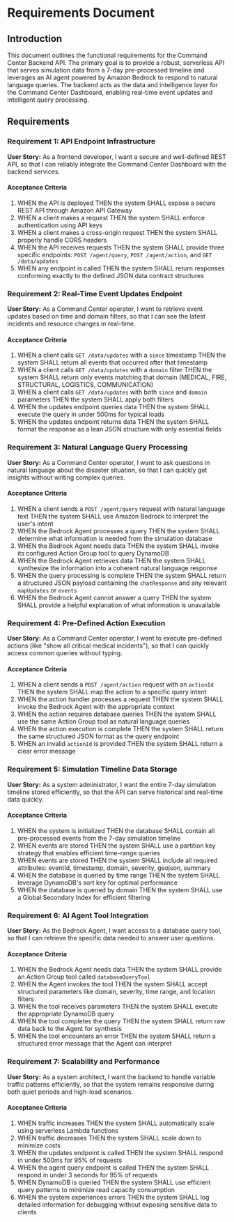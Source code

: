 # Requirements Document

## Introduction

This document outlines the functional requirements for the Command Center Backend API. The primary goal is to provide a robust, serverless API that serves simulation data from a 7-day pre-processed timeline and leverages an AI agent powered by Amazon Bedrock to respond to natural language queries. The backend acts as the data and intelligence layer for the Command Center Dashboard, enabling real-time event updates and intelligent query processing.

## Requirements

### Requirement 1: API Endpoint Infrastructure

**User Story:** As a frontend developer, I want a secure and well-defined REST API, so that I can reliably integrate the Command Center Dashboard with the backend services.

#### Acceptance Criteria

1. WHEN the API is deployed THEN the system SHALL expose a secure REST API through Amazon API Gateway
2. WHEN a client makes a request THEN the system SHALL enforce authentication using API keys
3. WHEN a client makes a cross-origin request THEN the system SHALL properly handle CORS headers
4. WHEN the API receives requests THEN the system SHALL provide three specific endpoints: `POST /agent/query`, `POST /agent/action`, and `GET /data/updates`
5. WHEN any endpoint is called THEN the system SHALL return responses conforming exactly to the defined JSON data contract structures

### Requirement 2: Real-Time Event Updates Endpoint

**User Story:** As a Command Center operator, I want to retrieve event updates based on time and domain filters, so that I can see the latest incidents and resource changes in real-time.

#### Acceptance Criteria

1. WHEN a client calls `GET /data/updates` with a `since` timestamp THEN the system SHALL return all events that occurred after that timestamp
2. WHEN a client calls `GET /data/updates` with a `domain` filter THEN the system SHALL return only events matching that domain (MEDICAL, FIRE, STRUCTURAL, LOGISTICS, COMMUNICATION)
3. WHEN a client calls `GET /data/updates` with both `since` and `domain` parameters THEN the system SHALL apply both filters
4. WHEN the updates endpoint queries data THEN the system SHALL execute the query in under 500ms for typical loads
5. WHEN the updates endpoint returns data THEN the system SHALL format the response as a lean JSON structure with only essential fields

### Requirement 3: Natural Language Query Processing

**User Story:** As a Command Center operator, I want to ask questions in natural language about the disaster situation, so that I can quickly get insights without writing complex queries.

#### Acceptance Criteria

1. WHEN a client sends a `POST /agent/query` request with natural language text THEN the system SHALL use Amazon Bedrock to interpret the user's intent
2. WHEN the Bedrock Agent processes a query THEN the system SHALL determine what information is needed from the simulation database
3. WHEN the Bedrock Agent needs data THEN the system SHALL invoke its configured Action Group tool to query DynamoDB
4. WHEN the Bedrock Agent retrieves data THEN the system SHALL synthesize the information into a coherent natural language response
5. WHEN the query processing is complete THEN the system SHALL return a structured JSON payload containing the `chatResponse` and any relevant `mapUpdates` or `events`
6. WHEN the Bedrock Agent cannot answer a query THEN the system SHALL provide a helpful explanation of what information is unavailable

### Requirement 4: Pre-Defined Action Execution

**User Story:** As a Command Center operator, I want to execute pre-defined actions (like "show all critical medical incidents"), so that I can quickly access common queries without typing.

#### Acceptance Criteria

1. WHEN a client sends a `POST /agent/action` request with an `actionId` THEN the system SHALL map the action to a specific query intent
2. WHEN the action handler processes a request THEN the system SHALL invoke the Bedrock Agent with the appropriate context
3. WHEN the action requires database queries THEN the system SHALL use the same Action Group tool as natural language queries
4. WHEN the action execution is complete THEN the system SHALL return the same structured JSON format as the query endpoint
5. WHEN an invalid `actionId` is provided THEN the system SHALL return a clear error message

### Requirement 5: Simulation Timeline Data Storage

**User Story:** As a system administrator, I want the entire 7-day simulation timeline stored efficiently, so that the API can serve historical and real-time data quickly.

#### Acceptance Criteria

1. WHEN the system is initialized THEN the database SHALL contain all pre-processed events from the 7-day simulation timeline
2. WHEN events are stored THEN the system SHALL use a partition key strategy that enables efficient time-range queries
3. WHEN events are stored THEN the system SHALL include all required attributes: eventId, timestamp, domain, severity, geojson, summary
4. WHEN the database is queried by time range THEN the system SHALL leverage DynamoDB's sort key for optimal performance
5. WHEN the database is queried by domain THEN the system SHALL use a Global Secondary Index for efficient filtering

### Requirement 6: AI Agent Tool Integration

**User Story:** As the Bedrock Agent, I want access to a database query tool, so that I can retrieve the specific data needed to answer user questions.

#### Acceptance Criteria

1. WHEN the Bedrock Agent needs data THEN the system SHALL provide an Action Group tool called `databaseQueryTool`
2. WHEN the Agent invokes the tool THEN the system SHALL accept structured parameters like domain, severity, time range, and location filters
3. WHEN the tool receives parameters THEN the system SHALL execute the appropriate DynamoDB query
4. WHEN the tool completes the query THEN the system SHALL return raw data back to the Agent for synthesis
5. WHEN the tool encounters an error THEN the system SHALL return a structured error message that the Agent can interpret

### Requirement 7: Scalability and Performance

**User Story:** As a system architect, I want the backend to handle variable traffic patterns efficiently, so that the system remains responsive during both quiet periods and high-load scenarios.

#### Acceptance Criteria

1. WHEN traffic increases THEN the system SHALL automatically scale using serverless Lambda functions
2. WHEN traffic decreases THEN the system SHALL scale down to minimize costs
3. WHEN the updates endpoint is called THEN the system SHALL respond in under 500ms for 95% of requests
4. WHEN the agent query endpoint is called THEN the system SHALL respond in under 3 seconds for 95% of requests
5. WHEN DynamoDB is queried THEN the system SHALL use efficient query patterns to minimize read capacity consumption
6. WHEN the system experiences errors THEN the system SHALL log detailed information for debugging without exposing sensitive data to clients
